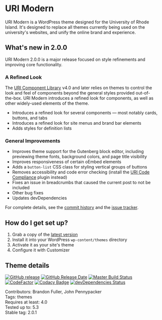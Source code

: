 # URI Modern

URI Modern is a WordPress theme designed for the University of Rhode Island. It's designed to replace all themes currently being used on the university's websites, and unify the online brand and experience.

## What's new in 2.0.0

URI Modern 2.0.0 is a major release focused on style refinements and improving core functionality.

### A Refined Look

The [URI Component Library](https://github.com/uriweb/uri-component-library) v4.0 and later relies on themes to control the look and feel of components beyond the general styles provided out-of-the-box.  URI Modern introduces a refined look for components, as well as other widely-used elements of the theme.

* Introduces a refined look for several components &mdash; most notably cards, buttons, and tabs
* Introduces a refined look for site menus and brand bar elements
* Adds styles for definition lists

### General Improvements

* Improves theme support for the Gutenberg block editor, including previewing theme fonts, background colors, and page title visibility
* Improves responsiveness of certain oEmbed elements
* Adds a `button-list` CSS class for styling vertical groups of buttons
* Removes accessibility and code error checking (install the [URI Code Compliance](https://github.com/uriweb/uri-code-compliance) plugin instead)
* Fixes an issue in breadcrumbs that caused the current post to not be included
* Other bug fixes
* Updates devDependencies

For complete details, see the [commit history](https://github.com/uriweb/uri-modern/pull/179/commits) and the [issue tracker](https://github.com/uriweb/uri-modern/issues).

## How do I get set up?

1. Grab a copy of the [latest version](https://github.com/uriweb/uri-modern/releases/latest)
2. Install it into your WordPress `wp-content/themes` directory
3. Activate it as your site's theme
4. Configure it with Customizer

## Theme details

[![GitHub release](https://img.shields.io/github/release/uriweb/uri-modern.svg)](https://github.com/uriweb/uri-modern/releases/latest)
[![GitHub Release Date](https://img.shields.io/github/release-date/uriweb/uri-modern.svg)](https://github.com/uriweb/uri-modern/releases/latest)
[![Master Build Status](https://travis-ci.org/uriweb/uri-modern.svg?branch=master "Master build status")](https://travis-ci.org/uriweb/uri-modern)
[![CodeFactor](https://www.codefactor.io/repository/github/uriweb/uri-modern/badge/master)](https://www.codefactor.io/repository/github/uriweb/uri-modern/overview/master)
[![Codacy Badge](https://img.shields.io/codacy/grade/cc0b943ef637481b87d3b17ff9f5b1c0.svg)](https://www.codacy.com/app/uriweb/uri-modern?utm_source=github.com&amp;utm_medium=referral&amp;utm_content=uriweb/uri-modern&amp;utm_campaign=Badge_Grade)
[![devDependencies Status](https://david-dm.org/uriweb/uri-modern/dev-status.svg "devDependencies status")](https://david-dm.org/uriweb/uri-modern?type=dev)

Contributors: Brandon Fuller, John Pennypacker  
Tags: themes  
Requires at least: 4.0  
Tested up to: 5.3  
Stable tag: 2.0.1  
